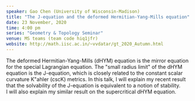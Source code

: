 ```yaml
---
speaker: Gao Chen (University of Wisconsin-Madison) 
title: "The J-equation and the deformed Hermitian-Yang-Mills equation"
date: 23 November, 2020
time: 4:00 pm
series: "Geometry & Topology Seminar"
venue: MS teams (team code hiq1jfr)
website: http://math.iisc.ac.in/~vvdatar/gt_2020_Autumn.html
---
```


The deformed Hermitian-Yang-Mills (dHYM) equation is the mirror equation for the special Lagrangian equation. 
The "small radius limit" of the dHYM equation is the J-equation, which is closely related to the constant scalar curvature K\"ahler (cscK) metrics. 
In this talk, I will explain my recent result that the solvability of the J-equation is equivalent to a notion of stability.  
I will also explain my similar result on the supercritical dHYM equation.
